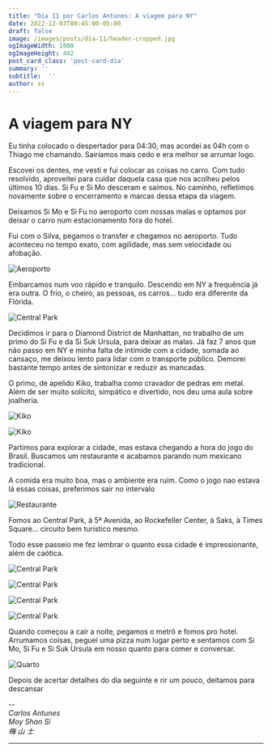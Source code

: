 ```yaml
---
title: "Dia 11 por Carlos Antunes: A viagem para NY"
date: 2022-12-03T00:45:00-05:00
draft: false
image: /images/posts/dia-11/header-cropped.jpg
ogImageWidth: 1000
ogImageHeight: 442
post_card_class: 'post-card-dia'
summary: ''
subtitle:  ''
author: ss
---
```


# A viagem para NY

Eu tinha colocado o despertador para 04:30, mas acordei as 04h com o Thiago me chamando. Sairíamos mais cedo e era melhor se arrumar logo. 

Escovei os dentes, me vesti e fui colocar as coisas no carro. Com tudo resolvido, aproveitei para cuidar daquela casa que nos acolheu pelos últimos 10 dias.
Si Fu e Si Mo desceram e saímos. No caminho, refletimos novamente sobre o encerramento e marcas dessa etapa da viagem. 

Deixamos Si Mo e Si Fu no aeroporto com nossas malas e optamos por deixar o carro num estacionamento fora do hotel. 

Fui com o Silva, pegamos o transfer e chegamos no aeroporto. Tudo aconteceu no tempo exato, com agilidade, mas sem velocidade ou afobação.

![Aeroporto](/images/posts/dia-11/02.jpg)

Embarcamos num voo rápido e tranquilo. Descendo em NY a frequência já era outra. O frio, o cheiro, as pessoas, os carros… tudo era diferente da Flórida. 

![Central Park](/images/posts/dia-11/chegada-ny.jpeg)

Decidimos ir para o Diamond District de Manhattan, no trabalho de um primo do Si Fu e da Si Suk Ursula, para deixar as malas. Já faz 7 anos que não passo em NY e minha falta de intimide com a cidade, somada ao cansaço, me deixou lento para lidar com o transporte público. Demorei bastante tempo antes de sintonizar e reduzir as mancadas. 

O primo, de apelido Kiko, trabalha como cravador de pedras em metal. Além de ser muito solícito, simpático e divertido, nos deu uma aula sobre joalheria. 

![Kiko](/images/posts/dia-11/kiko.jpg)

![Kiko](/images/posts/dia-11/01.jpeg)

Partimos para explorar a cidade, mas estava chegando a hora do jogo do Brasil. Buscamos um restaurante e acabamos parando num mexicano tradicional.

A comida era muito boa, mas o ambiente era ruim. Como o jogo nao estava lá essas coisas, preferimos sair no intervalo

![Restaurante](/images/posts/dia-11/restaurante.jpeg)

Fomos ao Central Park, à 5ª Avenida, ao Rockefeller Center, à Saks, à Times Square… circuito bem turístico mesmo.

Todo esse passeio me fez lembrar o quanto essa cidade é impressionante, além de caótica. 

![Central Park](/images/posts/dia-11/gerk-jong-central-park.jpg)

![Central Park](/images/posts/dia-11/tansau-central-park.jpg)

![Central Park](/images/posts/dia-11/central-park.jpeg)

![Central Park](/images/posts/dia-11/arvore-natal.jpg)

Quando começou a cair a noite, pegamos o metrô e fomos pro hotel. Arrumamos coisas, peguei uma pizza num lugar perto e sentamos com Si Mo, Si Fu e Si Suk Ursula em nosso quanto para comer e conversar.

![Quarto](/images/posts/dia-11/quarto.jpeg)

Depois de acertar detalhes do dia seguinte e rir um pouco, deitamos para descansar

--  
_Carlos Antunes_  
_Moy Shan Si_  
_梅 山 士_  

***